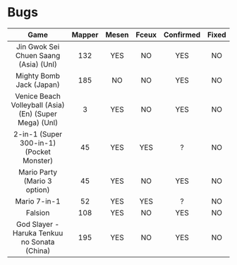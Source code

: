# Bugs

| Game | Mapper | Mesen | Fceux | Confirmed | Fixed |
|:----:|:------:|:-----:|:-----:|:---------:|:-----:|
|Jin Gwok Sei Chuen Saang (Asia) (Unl)|132|YES|NO|YES|NO|
|Mighty Bomb Jack (Japan)|185|NO|NO|YES|NO|
|Venice Beach Volleyball (Asia) (En) (Super Mega) (Unl)|3|YES|NO|YES|NO|
|2-in-1 (Super 300-in-1) (Pocket Monster)|45|YES|YES|?|NO|
|Mario Party (Mario 3 option)|45|YES|NO|YES|NO|
|Mario 7-in-1|52|YES|YES|?|NO|
|Falsion|108|YES|NO|YES|NO|
|God Slayer - Haruka Tenkuu no Sonata (China)|195|YES|NO|YES|NO|